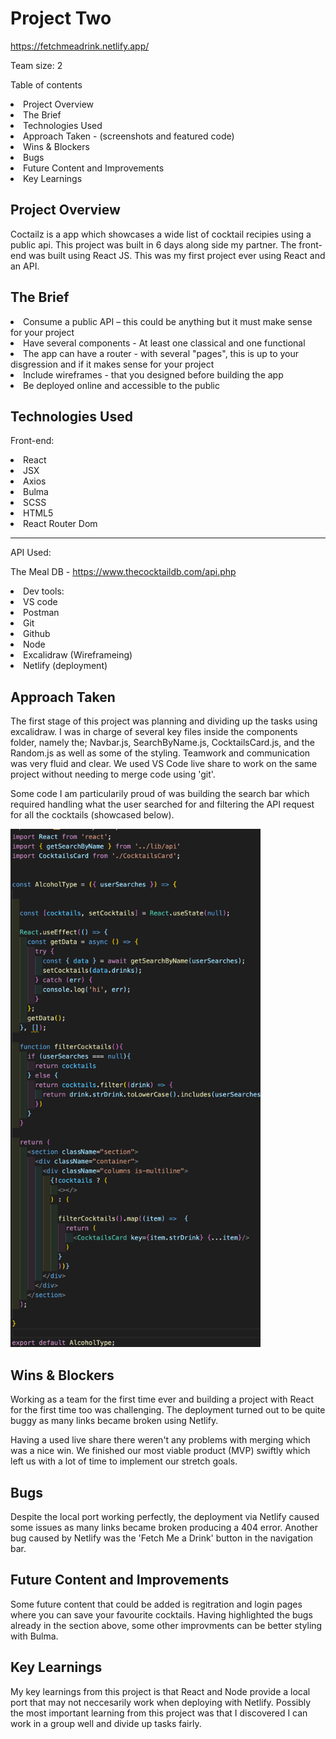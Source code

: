 # Project Two

https://fetchmeadrink.netlify.app/

Team size: 2

Table of contents
<li>Project Overview</li>
<li>The Brief</li>
<li>Technologies Used</li>
<li>Approach Taken - (screenshots and featured code)</li>
<li>Wins & Blockers</li>
<li>Bugs</li>
<li>Future Content and Improvements</li>
<li>Key Learnings</li>

## Project Overview

Coctailz is a app which showcases a wide list of cocktail recipies using a public api. This project was built in 6 days along side my partner. The front-end was built using React JS. This was my first project ever using React and an API.

## The Brief

<li>Consume a public API – this could be anything but it must make sense for your project</li>
<li>Have several components - At least one classical and one functional</li>
<li>The app can have a router - with several "pages", this is up to your disgression and if it makes sense for your project</li>
<li>Include wireframes - that you designed before building the app</li>
<li>Be deployed online and accessible to the public</li>

## Technologies Used

Front-end:
<li>React</li>
<li>JSX</li>
<li>Axios</li>
<li>Bulma</li>
<li>SCSS</li>
<li>HTML5</li>
<li>React Router Dom</li>
<hr>
API Used:

The Meal DB - https://www.thecocktaildb.com/api.php

<li>Dev tools:</li>
<li>VS code</li>
<li>Postman</li>
<li>Git</li>
<li>Github</li>
<li>Node</li>
<li>Excalidraw (Wireframeing)</li>
<li>Netlify (deployment)</li>

## Approach Taken

The first stage of this project was planning and dividing up the tasks using excalidraw. I was in charge of several key files inside the components folder, namely the; Navbar.js, SearchByName.js, CocktailsCard.js, and the Random.js as well as some of the styling. Teamwork and communication was very fluid and clear. We used VS Code live share to work on the same project without needing to merge code using 'git'.

Some code I am particularily proud of was building the search bar which required handling what the user searched for and filtering the API request for all the cocktails (showcased below).

<img src="./screenshotCode.png" alt="drawing" width="400"/>



## Wins & Blockers

Working as a team for the first time ever and building a project with React for the first time too was challenging. The deployment turned out to be quite buggy as many links became broken using Netlify. 

Having a used live share there weren't any problems with merging which was a nice win. We finished our most viable product (MVP) swiftly which left us with a lot of time to implement our stretch goals.

## Bugs

Despite the local port working perfectly, the deployment via Netlify caused some issues as many links became broken producing a 404 error. Another bug caused by Netlify was the 'Fetch Me a Drink' button in the navigation bar.

## Future Content and Improvements 

Some future content that could be added is regitration and login pages where you can save your favourite cocktails. Having highlighted the bugs already in the section above, some other improvments can be better styling with Bulma.  

## Key Learnings

My key learnings from this project is that React and Node provide a local port that may not neccesarily work when deploying with Netlify. Possibly the most important learning from this project was that I discovered I can work in a group well and divide up tasks fairly.